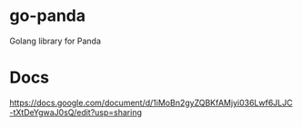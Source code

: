 # go-panda
Golang library for Panda

# Docs
https://docs.google.com/document/d/1iMoBn2gyZQBKfAMjyi036Lwf6JLJC-tXtDeYgwaJ0sQ/edit?usp=sharing
